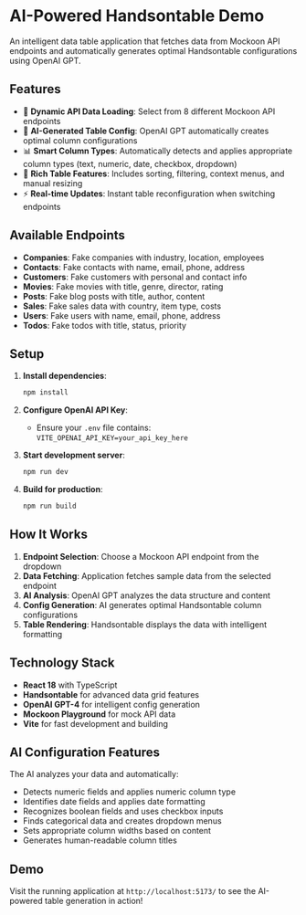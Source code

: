 # AI-Powered Handsontable Demo

An intelligent data table application that fetches data from Mockoon API endpoints and automatically generates optimal Handsontable configurations using OpenAI GPT.

## Features

- 🔄 **Dynamic API Data Loading**: Select from 8 different Mockoon API endpoints
- 🤖 **AI-Generated Table Config**: OpenAI GPT automatically creates optimal column configurations
- 📊 **Smart Column Types**: Automatically detects and applies appropriate column types (text, numeric, date, checkbox, dropdown)
- 🎨 **Rich Table Features**: Includes sorting, filtering, context menus, and manual resizing
- ⚡ **Real-time Updates**: Instant table reconfiguration when switching endpoints

## Available Endpoints

- **Companies**: Fake companies with industry, location, employees
- **Contacts**: Fake contacts with name, email, phone, address  
- **Customers**: Fake customers with personal and contact info
- **Movies**: Fake movies with title, genre, director, rating
- **Posts**: Fake blog posts with title, author, content
- **Sales**: Fake sales data with country, item type, costs
- **Users**: Fake users with name, email, phone, address
- **Todos**: Fake todos with title, status, priority

## Setup

1. **Install dependencies**:
   ```bash
   npm install
   ```

2. **Configure OpenAI API Key**:
   - Ensure your `.env` file contains: `VITE_OPENAI_API_KEY=your_api_key_here`

3. **Start development server**:
   ```bash
   npm run dev
   ```

4. **Build for production**:
   ```bash
   npm run build
   ```

## How It Works

1. **Endpoint Selection**: Choose a Mockoon API endpoint from the dropdown
2. **Data Fetching**: Application fetches sample data from the selected endpoint
3. **AI Analysis**: OpenAI GPT analyzes the data structure and content
4. **Config Generation**: AI generates optimal Handsontable column configurations
5. **Table Rendering**: Handsontable displays the data with intelligent formatting

## Technology Stack

- **React 18** with TypeScript
- **Handsontable** for advanced data grid features
- **OpenAI GPT-4** for intelligent config generation
- **Mockoon Playground** for mock API data
- **Vite** for fast development and building

## AI Configuration Features

The AI analyzes your data and automatically:

- Detects numeric fields and applies numeric column type
- Identifies date fields and applies date formatting
- Recognizes boolean fields and uses checkbox inputs
- Finds categorical data and creates dropdown menus
- Sets appropriate column widths based on content
- Generates human-readable column titles

## Demo

Visit the running application at `http://localhost:5173/` to see the AI-powered table generation in action!
